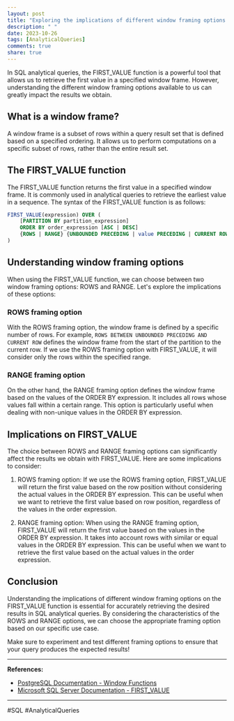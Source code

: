 ```yaml
---
layout: post
title: "Exploring the implications of different window framing options on FIRST_VALUE in SQL analytical queries"
description: " "
date: 2023-10-26
tags: [AnalyticalQueries]
comments: true
share: true
---
```


In SQL analytical queries, the FIRST_VALUE function is a powerful tool that allows us to retrieve the first value in a specified window frame. However, understanding the different window framing options available to us can greatly impact the results we obtain.

## What is a window frame?

A window frame is a subset of rows within a query result set that is defined based on a specified ordering. It allows us to perform computations on a specific subset of rows, rather than the entire result set.

## The FIRST_VALUE function

The FIRST_VALUE function returns the first value in a specified window frame. It is commonly used in analytical queries to retrieve the earliest value in a sequence. The syntax of the FIRST_VALUE function is as follows:

```sql
FIRST_VALUE(expression) OVER (
    [PARTITION BY partition_expression]
    ORDER BY order_expression [ASC | DESC]
    {ROWS | RANGE} {UNBOUNDED PRECEDING | value PRECEDING | CURRENT ROW}
)
```

## Understanding window framing options

When using the FIRST_VALUE function, we can choose between two window framing options: ROWS and RANGE. Let's explore the implications of these options:

### ROWS framing option

With the ROWS framing option, the window frame is defined by a specific number of rows. For example, `ROWS BETWEEN UNBOUNDED PRECEDING AND CURRENT ROW` defines the window frame from the start of the partition to the current row. If we use the ROWS framing option with FIRST_VALUE, it will consider only the rows within the specified range.

### RANGE framing option

On the other hand, the RANGE framing option defines the window frame based on the values of the ORDER BY expression. It includes all rows whose values fall within a certain range. This option is particularly useful when dealing with non-unique values in the ORDER BY expression.

## Implications on FIRST_VALUE

The choice between ROWS and RANGE framing options can significantly affect the results we obtain with FIRST_VALUE. Here are some implications to consider:

1. ROWS framing option: If we use the ROWS framing option, FIRST_VALUE will return the first value based on the row position without considering the actual values in the ORDER BY expression. This can be useful when we want to retrieve the first value based on row position, regardless of the values in the order expression.

2. RANGE framing option: When using the RANGE framing option, FIRST_VALUE will return the first value based on the values in the ORDER BY expression. It takes into account rows with similar or equal values in the ORDER BY expression. This can be useful when we want to retrieve the first value based on the actual values in the order expression.

## Conclusion

Understanding the implications of different window framing options on the FIRST_VALUE function is essential for accurately retrieving the desired results in SQL analytical queries. By considering the characteristics of the ROWS and RANGE options, we can choose the appropriate framing option based on our specific use case.

Make sure to experiment and test different framing options to ensure that your query produces the expected results!

---

**References:**

- [PostgreSQL Documentation - Window Functions](https://www.postgresql.org/docs/current/tutorial-window.html)
- [Microsoft SQL Server Documentation - FIRST_VALUE](https://docs.microsoft.com/en-us/sql/t-sql/functions/first-value-transact-sql?view=sql-server-ver15)

---

#SQL #AnalyticalQueries
